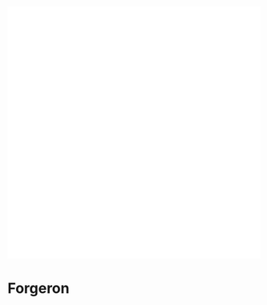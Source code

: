 <div class="icon-container">
  <img src="../_media/metiers/forgeron.png" alt="Forgeron" class="icon-title" data-no-zoom />

# Forgeron <!-- {docsify-ignore} -->

</div>